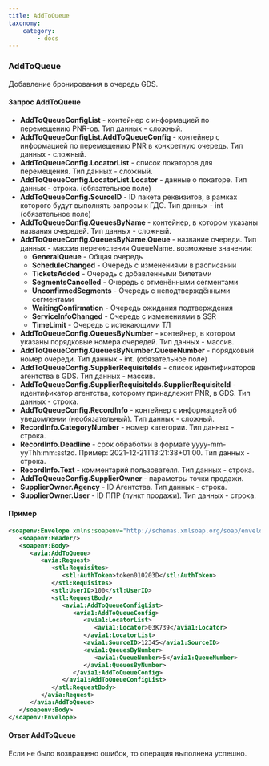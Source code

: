 ```yaml
---
title: AddToQueue
taxonomy:
    category:
        - docs
---
```


### AddToQueue

Добавление бронирования в очередь GDS. 

#### Запрос AddToQueue

- **AddToQueueConfigList** - контейнер с информацией по перемещению PNR-ов. Тип данных - сложный.
- **AddToQueueConfigList.AddToQueueConfig** - контейнер с информацией по перемещению PNR в конкретную очередь. Тип данных - сложный.
- **AddToQueueConfig.LocatorList** - список локаторов для перемещения. Тип данных - сложный.
- **AddToQueueConfig.LocatorList.Locator** - данные о локаторе. Тип данных - строка. (обязательное поле)
- **AddToQueueConfig.SourceID** -  ID пакета реквизитов, в рамках которого будут выполнять запросы к ГДС. Тип данных - int  (обязательное поле)
- **AddToQueueConfig.QueuesByName** - контейнер, в котором указаны названия очередей. Тип данных  - сложный.
- **AddToQueueConfig.QueuesByName.Queue** - название очереди. Тип данных - массив перечисления QueueName. возможные значения:
    * **GeneralQueue** - Общая очередь 
    * **ScheduleChanged** - Очередь с изменениями в расписании
    *  **TicketsAdded** - Очередь с добавленными билетами
    *  **SegmentsCancelled** - Очередь с отменёнными сегментами
    *  **UnconfirmedSegments** - Очередь с неподтверждёнными сегментами
    *  **WaitingConfirmation** - Очередь ожидания подтверждения
    *  **ServiceInfoChanged** - Очередь с изменениями в SSR
    *  **TimeLimit** - Очередь с истекающими ТЛ
- **AddToQueueConfig.QueuesByNumber** - контейнер, в котором указаны порядковые номера очередей. Тип данных  - массив. 
- **AddToQueueConfig.QueuesByNumber.QueueNumber** - порядковый номер очереди. Тип данных - int. (обязательное поле)
- **AddToQueueConfig.SupplierRequisiteIds** - список идентификаторов агентства в GDS. Тип данных - массив.
- **AddToQueueConfig.SupplierRequisiteIds.SupplierRequisiteId** - идентификатор агентства, которому принадлежит PNR, в GDS. Тип данных - строка.
- **AddToQueueConfig.RecordInfo** - контейнер с информацией об уведомлении (необязательный). Тип данных - сложный.
- **RecordInfo.CategoryNumber** - номер категории. Тип данных - строка.
- **RecordInfo.Deadline** - срок обработки в формате yyyy-mm-yyThh:mm:sstzd. Пример: 2021-12-21T13:21:38+01:00. Тип данных - строка.
- **RecordInfo.Text** - комментарий пользователя. Тип данных - строка.
- **AddToQueueConfig.SupplierOwner** - параметры точки продажи.
- **SupplierOwner.Agency** - ID Агентства. Тип данных - строка.
- **SupplierOwner.User** - ID ППР (пункт продажи). Тип данных - строка.

#### Пример

``` xml
<soapenv:Envelope xmlns:soapenv="http://schemas.xmlsoap.org/soap/envelope/" xmlns:avia="http://nemo-ibe.com/Avia" xmlns:stl="http://nemo-ibe.com/STL" xmlns:avia1="http://nemo.travel/Avia">
   <soapenv:Header/>
   <soapenv:Body>
      <avia:AddToQueue>
         <avia:Request>
            <stl:Requisites>
               <stl:AuthToken>token010203D</stl:AuthToken>
            </stl:Requisites>
            <stl:UserID>100</stl:UserID>
            <stl:RequestBody>
               <avia1:AddToQueueConfigList>
                  <avia1:AddToQueueConfig>
                     <avia1:LocatorList>
                        <avia1:Locator>03K739</avia1:Locator>
                     </avia1:LocatorList>
                     <avia1:SourceID>12345</avia1:SourceID>
                     <avia1:QueuesByNumber>
                        <avia1:QueueNumber>5</avia1:QueueNumber>
                     </avia1:QueuesByNumber>
                  </avia1:AddToQueueConfig>
               </avia1:AddToQueueConfigList>
            </stl:RequestBody>
         </avia:Request>
      </avia:AddToQueue>
   </soapenv:Body>
</soapenv:Envelope>
```

#### Ответ AddToQueue
Если не было возвращено ошибок, то операция выполнена успешно.